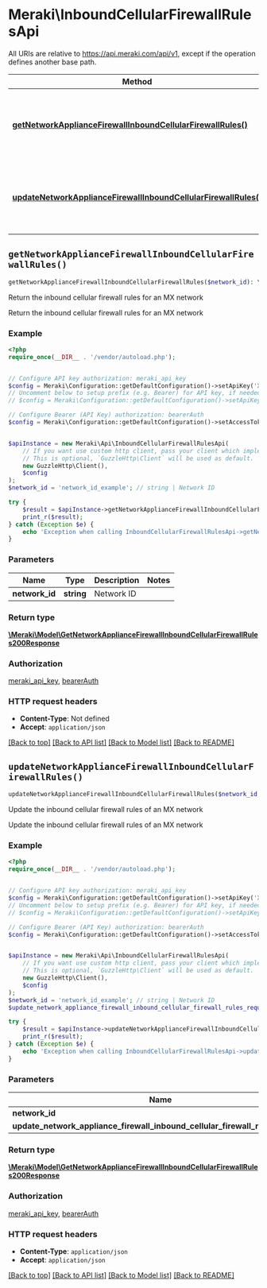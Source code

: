 # Meraki\InboundCellularFirewallRulesApi

All URIs are relative to https://api.meraki.com/api/v1, except if the operation defines another base path.

| Method | HTTP request | Description |
| ------------- | ------------- | ------------- |
| [**getNetworkApplianceFirewallInboundCellularFirewallRules()**](InboundCellularFirewallRulesApi.md#getNetworkApplianceFirewallInboundCellularFirewallRules) | **GET** /networks/{networkId}/appliance/firewall/inboundCellularFirewallRules | Return the inbound cellular firewall rules for an MX network |
| [**updateNetworkApplianceFirewallInboundCellularFirewallRules()**](InboundCellularFirewallRulesApi.md#updateNetworkApplianceFirewallInboundCellularFirewallRules) | **PUT** /networks/{networkId}/appliance/firewall/inboundCellularFirewallRules | Update the inbound cellular firewall rules of an MX network |


## `getNetworkApplianceFirewallInboundCellularFirewallRules()`

```php
getNetworkApplianceFirewallInboundCellularFirewallRules($network_id): \Meraki\Model\GetNetworkApplianceFirewallInboundCellularFirewallRules200Response
```

Return the inbound cellular firewall rules for an MX network

Return the inbound cellular firewall rules for an MX network

### Example

```php
<?php
require_once(__DIR__ . '/vendor/autoload.php');


// Configure API key authorization: meraki_api_key
$config = Meraki\Configuration::getDefaultConfiguration()->setApiKey('X-Cisco-Meraki-API-Key', 'YOUR_API_KEY');
// Uncomment below to setup prefix (e.g. Bearer) for API key, if needed
// $config = Meraki\Configuration::getDefaultConfiguration()->setApiKeyPrefix('X-Cisco-Meraki-API-Key', 'Bearer');

// Configure Bearer (API Key) authorization: bearerAuth
$config = Meraki\Configuration::getDefaultConfiguration()->setAccessToken('YOUR_ACCESS_TOKEN');


$apiInstance = new Meraki\Api\InboundCellularFirewallRulesApi(
    // If you want use custom http client, pass your client which implements `GuzzleHttp\ClientInterface`.
    // This is optional, `GuzzleHttp\Client` will be used as default.
    new GuzzleHttp\Client(),
    $config
);
$network_id = 'network_id_example'; // string | Network ID

try {
    $result = $apiInstance->getNetworkApplianceFirewallInboundCellularFirewallRules($network_id);
    print_r($result);
} catch (Exception $e) {
    echo 'Exception when calling InboundCellularFirewallRulesApi->getNetworkApplianceFirewallInboundCellularFirewallRules: ', $e->getMessage(), PHP_EOL;
}
```

### Parameters

| Name | Type | Description  | Notes |
| ------------- | ------------- | ------------- | ------------- |
| **network_id** | **string**| Network ID | |

### Return type

[**\Meraki\Model\GetNetworkApplianceFirewallInboundCellularFirewallRules200Response**](../Model/GetNetworkApplianceFirewallInboundCellularFirewallRules200Response.md)

### Authorization

[meraki_api_key](../../README.md#meraki_api_key), [bearerAuth](../../README.md#bearerAuth)

### HTTP request headers

- **Content-Type**: Not defined
- **Accept**: `application/json`

[[Back to top]](#) [[Back to API list]](../../README.md#endpoints)
[[Back to Model list]](../../README.md#models)
[[Back to README]](../../README.md)

## `updateNetworkApplianceFirewallInboundCellularFirewallRules()`

```php
updateNetworkApplianceFirewallInboundCellularFirewallRules($network_id, $update_network_appliance_firewall_inbound_cellular_firewall_rules_request): \Meraki\Model\GetNetworkApplianceFirewallInboundCellularFirewallRules200Response
```

Update the inbound cellular firewall rules of an MX network

Update the inbound cellular firewall rules of an MX network

### Example

```php
<?php
require_once(__DIR__ . '/vendor/autoload.php');


// Configure API key authorization: meraki_api_key
$config = Meraki\Configuration::getDefaultConfiguration()->setApiKey('X-Cisco-Meraki-API-Key', 'YOUR_API_KEY');
// Uncomment below to setup prefix (e.g. Bearer) for API key, if needed
// $config = Meraki\Configuration::getDefaultConfiguration()->setApiKeyPrefix('X-Cisco-Meraki-API-Key', 'Bearer');

// Configure Bearer (API Key) authorization: bearerAuth
$config = Meraki\Configuration::getDefaultConfiguration()->setAccessToken('YOUR_ACCESS_TOKEN');


$apiInstance = new Meraki\Api\InboundCellularFirewallRulesApi(
    // If you want use custom http client, pass your client which implements `GuzzleHttp\ClientInterface`.
    // This is optional, `GuzzleHttp\Client` will be used as default.
    new GuzzleHttp\Client(),
    $config
);
$network_id = 'network_id_example'; // string | Network ID
$update_network_appliance_firewall_inbound_cellular_firewall_rules_request = new \Meraki\Model\UpdateNetworkApplianceFirewallInboundCellularFirewallRulesRequest(); // \Meraki\Model\UpdateNetworkApplianceFirewallInboundCellularFirewallRulesRequest

try {
    $result = $apiInstance->updateNetworkApplianceFirewallInboundCellularFirewallRules($network_id, $update_network_appliance_firewall_inbound_cellular_firewall_rules_request);
    print_r($result);
} catch (Exception $e) {
    echo 'Exception when calling InboundCellularFirewallRulesApi->updateNetworkApplianceFirewallInboundCellularFirewallRules: ', $e->getMessage(), PHP_EOL;
}
```

### Parameters

| Name | Type | Description  | Notes |
| ------------- | ------------- | ------------- | ------------- |
| **network_id** | **string**| Network ID | |
| **update_network_appliance_firewall_inbound_cellular_firewall_rules_request** | [**\Meraki\Model\UpdateNetworkApplianceFirewallInboundCellularFirewallRulesRequest**](../Model/UpdateNetworkApplianceFirewallInboundCellularFirewallRulesRequest.md)|  | [optional] |

### Return type

[**\Meraki\Model\GetNetworkApplianceFirewallInboundCellularFirewallRules200Response**](../Model/GetNetworkApplianceFirewallInboundCellularFirewallRules200Response.md)

### Authorization

[meraki_api_key](../../README.md#meraki_api_key), [bearerAuth](../../README.md#bearerAuth)

### HTTP request headers

- **Content-Type**: `application/json`
- **Accept**: `application/json`

[[Back to top]](#) [[Back to API list]](../../README.md#endpoints)
[[Back to Model list]](../../README.md#models)
[[Back to README]](../../README.md)
